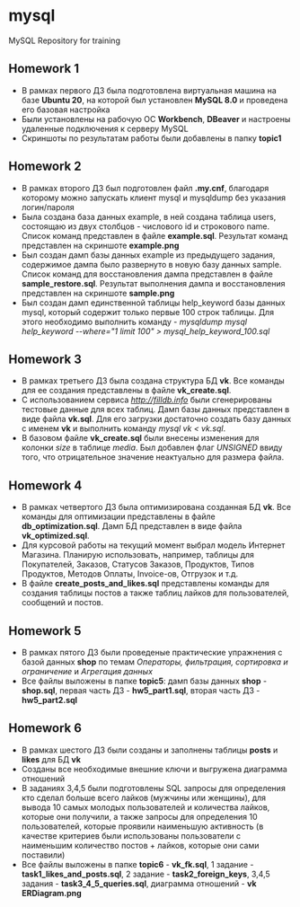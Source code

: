 # mysql
MySQL Repository for training

## Homework 1
 - В рамках первого ДЗ была подготовлена виртуальная машина на базе **Ubuntu 20**, на которой был установлен **MySQL 8.0** и проведена его базовая настройка
 - Были установлены на рабочую ОС **Workbench**, **DBeaver** и настроены удаленные подключения к серверу MySQL
 - Скриншоты по результатам работы были добавлены в папку **topic1**

## Homework 2
 - В рамках второго ДЗ был подготовлен файл **.my.cnf**, благодаря которому можно запускать клиент mysql и mysqldump без указания логин/пароля
 - Была создана база данных example, в ней создана таблица users, состоящаю из двух столбцов - числового id и строкового name. Список команд представлен в файле **example.sql**. Результат команд представлен на скриншоте **example.png**
 - Был создан дамп базы данных example из предыдущего задания, содержимое дампа было развернуто в новую базу данных sample. Список команд для восстановления дампа представлен в файле **sample_restore.sql**. Результат выполнения дампа и восстановления представлен на скриншоте **sample.png**
 - Был создан дамп единственной таблицы help_keyword базы данных mysql, который содержит только первые 100 строк таблицы. Для этого необходимо выполнить команду - *mysqldump mysql help_keyword --where="1 limit 100" > mysql_help_keyword_100.sql*

## Homework 3
 - В рамках третьего ДЗ была создана структура БД **vk**. Все команды для ее создания представлены в файле **vk_create.sql**.
 - С использованием сервиса *http://filldb.info* были сгенерированы тестовые данные для всех таблиц. Дамп базы данных представлен в виде файла **vk.sql**. Для его загрузки достаточно создать базу данных с именем **vk** и выполнить команду *mysql vk < vk.sql*.
 - В базовом файле **vk_create.sql** были внесены изменения для колонки *size* в таблице *media*. Был добавлен флаг *UNSIGNED* ввиду того, что отрицательное значение неактуально для размера файла.

## Homework 4
 - В рамках четвертого ДЗ была оптимизирована созданная БД **vk**. Все команды для оптимизации представлены в файле **db_optimization.sql**. Дамп БД представлен в виде файла **vk_optimized.sql**.
 - Для курсовой работы на текущий момент выбрал модель Интернет Магазина. Планирую использовать, например, таблицы для Покупателей, Заказов, Статусов Заказов, Продуктов, Типов Продуктов, Методов Оплаты, Invoice-ов, Отгрузок и т.д. 
 - В файле **create_posts_and_likes.sql** представлены команды для создания таблицы постов а также таблиц лайков для пользователей, сообщений и постов. 

## Homework 5
 - В рамках пятого ДЗ были проведеные практические упражнения с базой данных **shop** по темам *Операторы, фильтрация, сортировка и ограничение* и *Агрегация данных*
 - Все файлы выложены в папке **topic5**: дамп базы данных **shop** - **shop.sql**, первая часть ДЗ - **hw5_part1.sql**, вторая часть ДЗ - **hw5_part2.sql**

## Homework 6
- В рамках шестого ДЗ были созданы и заполнены таблицы **posts** и **likes** для БД **vk**
- Созданы все необходимые внешние ключи и выгружена диаграмма отношений
- В заданиях 3,4,5 были подготовлены SQL запросы для определения кто сделал больше всего лайков (мужчины или женщины), для вывода 10 самых молодых пользователей и количества лайков, которые они получили, а также запросы для определения 10 пользователей, которые проявили наименьшую активность (в качестве критериев были использованы пользователи с наименьшим количество постов + лайков, которые они сами поставили)
- Все файлы выложены в папке **topic6** - **vk_fk.sql**, 1 задание - **task1_likes_and_posts.sql**, 2 задание - **task2_foreign_keys**, 3,4,5 задания - **task3_4_5_queries.sql**, диаграмма отношений - **vk ERDiagram.png**  
